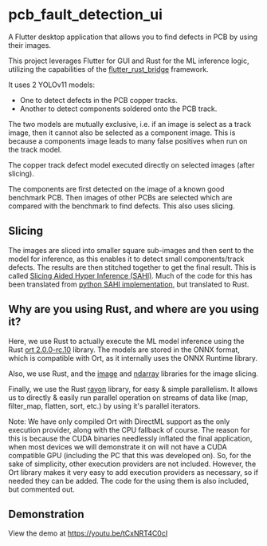 # pcb_fault_detection_ui

A Flutter desktop application that allows you to find defects in PCB by using their images.

This project leverages Flutter for GUI and Rust for the ML inference logic, utilizing the capabilities of the [flutter_rust_bridge](https://github.com/fzyzcjy/flutter_rust_bridge) framework.

It uses 2 YOLOv11 models:

- One to detect defects in the PCB copper tracks.
- Another to detect components soldered onto the PCB track.

The two models are mutually exclusive, i.e. if an image is select as a track image, then it cannot also be selected as a component image. This is because a components image leads to many false positives when run on the track model.

The copper track defect model executed directly on selected images (after slicing).

The components are first detected on the image of a known good benchmark PCB. Then images of other PCBs are selected which are compared with the benchmark to find defects. This also uses slicing.

## Slicing

The images are sliced into smaller square sub-images and then sent to the model for inference, as this enables it to detect small components/track defects. The results are then stitched together to get the final result. This is called [Slicing Aided Hyper Inference (SAHI)](https://ieeexplore.ieee.org/document/9897990). Much of the code for this has been translated from [python SAHI implementation](https://github.com/obss/sahi), but translated to Rust.

## Why are you using Rust, and where are you using it?

Here, we use Rust to actually execute the ML model inference using the Rust [ort 2.0.0-rc.10](https://ort.pyke.io/) library. The models are stored in the ONNX format, which is compatible with Ort, as it internally uses the ONNX Runtime library.

Also, we use Rust, and the [image](https://docs.rs/image/latest/image/) and [ndarray](https://docs.rs/ndarray/latest/ndarray/) libraries for the image slicing.

Finally, we use the Rust [rayon](https://docs.rs/rayon/latest/rayon/) library, for easy & simple parallelism. It allows us to directly & easily run parallel operation on streams of data like (map, filter_map, flatten, sort, etc.) by using it's parallel iterators.

Note: We have only compiled Ort with DirectML support as the only execution provider, along with the CPU fallback of course. The reason for this is because the CUDA binaries needlessly inflated the final application, when most devices we will demonstrate it on will not have a CUDA compatible GPU (including the PC that this was developed on). So, for the sake of simplicity, other execution providers are not included. However, the Ort library makes it very easy to add execution providers as necessary, so if needed they can be added. The code for the using them is also included, but commented out.

## Demonstration

View the demo at https://youtu.be/tCxNRT4C0cI
